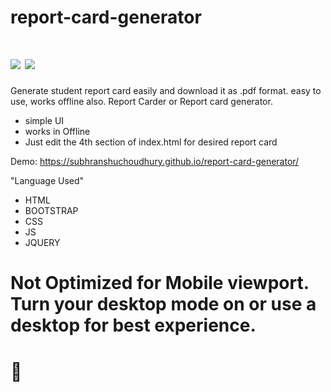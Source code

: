 # report-card-generator
# <img src="https://img.shields.io/badge/status-complete-green"> <img src="https://img.shields.io/badge/report%20card-can%20be%20improve%20by%20css-red">
Generate student report card easily and download it as .pdf format. easy to use, works offline also. Report Carder or Report card generator.

- simple UI
- works in Offline
- Just edit the 4th section of index.html for desired report card

Demo: https://subhranshuchoudhury.github.io/report-card-generator/

"Language Used"

- HTML
- BOOTSTRAP 
- CSS
- JS
- JQUERY
# Not Optimized for Mobile viewport. Turn your desktop mode on or use a desktop for best experience.
# 🍫
